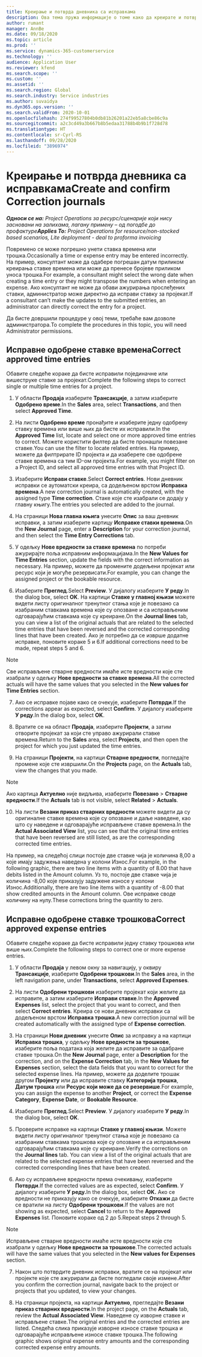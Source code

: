 ```yaml
---
title: Креирање и потврда дневника са исправкама
description: Ова тема пружа информације о томе како да креирате и потврдите дневник са исправкама.
author: rumant
manager: AnnBe
ms.date: 09/18/2020
ms.topic: article
ms.prod: ''
ms.service: dynamics-365-customerservice
ms.technology: ''
audience: Application User
ms.reviewer: kfend
ms.search.scope: ''
ms.custom: ''
ms.assetid: ''
ms.search.region: Global
ms.search.industry: Service industries
ms.author: suvaidya
ms.dyn365.ops.version: ''
ms.search.validFrom: 2020-10-01
ms.openlocfilehash: 274f99527804b0db81b26201a22eb5a8cbe86c9a
ms.sourcegitcommit: a2c3cd49a3b667b8b5edaa31788b4b9b1f728d78
ms.translationtype: HT
ms.contentlocale: sr-Cyrl-RS
ms.lasthandoff: 09/28/2020
ms.locfileid: "3896974"
---
```

# <a name="create-and-confirm-correction-journals"></a><span data-ttu-id="44dfe-103">Креирање и потврда дневника са исправкама</span><span class="sxs-lookup"><span data-stu-id="44dfe-103">Create and confirm Correction journals</span></span>

<span data-ttu-id="44dfe-104">_**Односи се на:** Project Operations за ресурс/сценарије који нису засновани на залихама, лагану примену – од погодбе до профактуре_</span><span class="sxs-lookup"><span data-stu-id="44dfe-104">_**Applies To:** Project Operations for resource/non-stocked based scenarios, Lite deployment - deal to proforma invoicing_</span></span>

<span data-ttu-id="44dfe-105">Повремено се може погрешно унети ставка времена или трошка.</span><span class="sxs-lookup"><span data-stu-id="44dfe-105">Occasionally a time or expense entry may be entered incorrectly.</span></span> <span data-ttu-id="44dfe-106">На пример, консултант може да одабере погрешан датум приликом креирања ставке времена или може да пренесе бројеве приликом уноса трошка.</span><span class="sxs-lookup"><span data-stu-id="44dfe-106">For example, a consultant might select the wrong date when creating a time entry or they might transpose the numbers when entering an expense.</span></span> <span data-ttu-id="44dfe-107">Ако консултант не може да обави ажурирања прослеђених ставки, администратор може директно да исправи ставку за пројекат.</span><span class="sxs-lookup"><span data-stu-id="44dfe-107">If a consultant can’t make the updates to the submitted entries, an administrator can directly correct the entry for a project.</span></span>

<span data-ttu-id="44dfe-108">Да бисте довршили процедуре у овој теми, требаће вам дозволе администратора.</span><span class="sxs-lookup"><span data-stu-id="44dfe-108">To complete the procedures in this topic, you will need Administrator permissions.</span></span>

## <a name="correct-approved-time-entries"></a><span data-ttu-id="44dfe-109">Исправне одобрене ставке времена</span><span class="sxs-lookup"><span data-stu-id="44dfe-109">Correct approved time entries</span></span>     

<span data-ttu-id="44dfe-110">Обавите следеће кораке да бисте исправили појединачне или вишеструке ставке за пројекат.</span><span class="sxs-lookup"><span data-stu-id="44dfe-110">Complete the following steps to correct single or multiple time entries for a project.</span></span>

1. <span data-ttu-id="44dfe-111">У области **Продаја** изаберите **Трансакције**, а затим изаберите **Одобрено време**.</span><span class="sxs-lookup"><span data-stu-id="44dfe-111">In the **Sales** area, select **Transactions**, and then select **Approved Time**.</span></span> 

2. <span data-ttu-id="44dfe-112">На листи **Одобрено време** пронађите и изаберите једну одобрену ставку времена или више њих да бисте их исправили.</span><span class="sxs-lookup"><span data-stu-id="44dfe-112">In the **Approved Time** list, locate and select one or more approved time entries to correct.</span></span> <span data-ttu-id="44dfe-113">Можете користити филтер да бисте пронашли повезане ставке.</span><span class="sxs-lookup"><span data-stu-id="44dfe-113">You can use the filter to locate related entries.</span></span> <span data-ttu-id="44dfe-114">На пример, можете да филтрирате ID пројекта и да изаберете све одобрене ставке времена са тим ID-ом пројекта.</span><span class="sxs-lookup"><span data-stu-id="44dfe-114">For example, you might filter on a Project ID, and select all approved time entries with that Project ID.</span></span>

3. <span data-ttu-id="44dfe-115">Изаберите **Исправи ставке**.</span><span class="sxs-lookup"><span data-stu-id="44dfe-115">Select **Correct entries**.</span></span> <span data-ttu-id="44dfe-116">Нови дневник исправки се аутоматски креира, са додељеном врстом **Исправка времена**.</span><span class="sxs-lookup"><span data-stu-id="44dfe-116">A new correction journal is automatically created, with the assigned type **Time correction**.</span></span> <span data-ttu-id="44dfe-117">Стаке које сте изабрали се додају у главну књигу.</span><span class="sxs-lookup"><span data-stu-id="44dfe-117">The entries you selected are added to the journal.</span></span> 

4. <span data-ttu-id="44dfe-118">На страници **Нова главна књига** унесите **Опис** за ваш дневник исправки, а затим изаберите картицу **Исправке ставки времена**.</span><span class="sxs-lookup"><span data-stu-id="44dfe-118">On the **New Journal** page, enter a **Description** for your correction journal, and then select the **Time Entry Corrections** tab.</span></span>  

5. <span data-ttu-id="44dfe-119">У одељку **Нове вредности за ставке времена** по потреби ажурирајте поља исправним информацијама.</span><span class="sxs-lookup"><span data-stu-id="44dfe-119">In the **New Values for Time Entries** section, update the fields with the correct information as necessary.</span></span> <span data-ttu-id="44dfe-120">На пример, можете да промените додељени пројекат или ресурс који је могуће резервисати.</span><span class="sxs-lookup"><span data-stu-id="44dfe-120">For example, you can change the assigned project or the bookable resource.</span></span>

6. <span data-ttu-id="44dfe-121">Изаберите **Преглед**.</span><span class="sxs-lookup"><span data-stu-id="44dfe-121">Select **Preview**.</span></span> <span data-ttu-id="44dfe-122">У дијалогу изаберите **У реду**.</span><span class="sxs-lookup"><span data-stu-id="44dfe-122">In the dialog box, select **OK**.</span></span> <span data-ttu-id="44dfe-123">На картици **Ставке у главној књизи** можете видети листу оригиналног тренутног стања које је повезано са изабраним ставкама времена које су опозване и са исправљеним одговарајућим ставкама које су креиране.</span><span class="sxs-lookup"><span data-stu-id="44dfe-123">On the **Journal lines** tab, you can view a list of the original actuals that are related to the selected time entries that have been reversed and the corrected corresponding lines that have been created.</span></span> <span data-ttu-id="44dfe-124">Ако је потребно да се изврше додатне исправке, поновите кораке 5 и 6.</span><span class="sxs-lookup"><span data-stu-id="44dfe-124">If additional corrections need to be made, repeat steps 5 and 6.</span></span> 

> [!NOTE]
> <span data-ttu-id="44dfe-125">Све исправљене стварне вредности имаће исте вредности које сте изабрали у одељку **Нове вредности за ставке времена**.</span><span class="sxs-lookup"><span data-stu-id="44dfe-125">All the corrected actuals will have the same values that you selected in the **New values for Time Entries** section.</span></span>

7. <span data-ttu-id="44dfe-126">Ако се исправке појаве како се очекује, изаберите **Потврди**.</span><span class="sxs-lookup"><span data-stu-id="44dfe-126">If the corrections appear as expected, select **Confirm**.</span></span> <span data-ttu-id="44dfe-127">У дијалогу изаберите **У реду**.</span><span class="sxs-lookup"><span data-stu-id="44dfe-127">In the dialog box, select **OK**.</span></span>

8. <span data-ttu-id="44dfe-128">Вратите се на област **Продаја**, изаберите **Пројекти**, а затим отворите пројекат за који сте управо ажурирали ставке времена.</span><span class="sxs-lookup"><span data-stu-id="44dfe-128">Return to the **Sales** area, select **Projects**, and then open the project for which you just updated the time entries.</span></span> 

9. <span data-ttu-id="44dfe-129">На страници **Пројекти**, на картици **Стварне вредности**, погледајте промене које сте извршили.</span><span class="sxs-lookup"><span data-stu-id="44dfe-129">On the **Projects** page, on the **Actuals** tab, view the changes that you made.</span></span> 

> [!NOTE]
> <span data-ttu-id="44dfe-130">Ако картица **Актуелно** није видљива, изаберите **Повезано** > **Стварне вредности**.</span><span class="sxs-lookup"><span data-stu-id="44dfe-130">If the **Actuals** tab is not visible, select **Related** > **Actuals**.</span></span>  

10. <span data-ttu-id="44dfe-131">На листи **Везани приказ стварних вредности** можете видети да су оригиналне ставке времена које су опозване и даље наведене, као што су наведене и одговарајуће исправљене ставке времена.</span><span class="sxs-lookup"><span data-stu-id="44dfe-131">In the **Actual Associated View** list, you can see that the original time entries that have been reversed are still listed, as are the corresponding corrected time entries.</span></span> 

<span data-ttu-id="44dfe-132">На пример, на следећој слици постоје две ставке чија је количина 8,00 а које имају задужења наведена у колони Износ.</span><span class="sxs-lookup"><span data-stu-id="44dfe-132">For example, in the following graphic, there are two line items with a quantity of 8.00 that have debits listed in the Amount column.</span></span> <span data-ttu-id="44dfe-133">Уз то, постоје две ставке чија је количина -8,00 које приказују задужене износе у колони Износ.</span><span class="sxs-lookup"><span data-stu-id="44dfe-133">Additionally, there are two line items with a quantity of -8.00 that show credited amounts in the Amount column.</span></span> <span data-ttu-id="44dfe-134">Ове исправке своде количину на нулу.</span><span class="sxs-lookup"><span data-stu-id="44dfe-134">These corrections bring the quantity to zero.</span></span>

 
## <a name="correct-approved-expense-entries"></a><span data-ttu-id="44dfe-135">Исправне одобрене ставке трошкова</span><span class="sxs-lookup"><span data-stu-id="44dfe-135">Correct approved expense entries</span></span>

<span data-ttu-id="44dfe-136">Обавите следеће кораке да бисте исправили једну ставку трошкова или више њих.</span><span class="sxs-lookup"><span data-stu-id="44dfe-136">Complete the following steps to correct one or more expense entries.</span></span> 

1. <span data-ttu-id="44dfe-137">У области **Продаја** у левом окну за навигацију, у оквиру **Трансакције**, изаберите **Одобрени трошкови**.</span><span class="sxs-lookup"><span data-stu-id="44dfe-137">In the **Sales** area, in the left navigation pane, under **Transactions**, select **Approved Expenses**.</span></span>

2. <span data-ttu-id="44dfe-138">На листи **Одобрени трошкови** изаберите пројекат који желите да исправите, а затим изаберите **Исправи ставке**.</span><span class="sxs-lookup"><span data-stu-id="44dfe-138">In the **Approved Expenses** list, select the project that you want to correct, and then select **Correct entries**.</span></span> <span data-ttu-id="44dfe-139">Креира се нови дневник исправки са додељеном врстом **Исправка трошка**.</span><span class="sxs-lookup"><span data-stu-id="44dfe-139">A new correction journal will be created automatically with the assigned type of **Expense correction**.</span></span> 

3. <span data-ttu-id="44dfe-140">На страници **Нови дневник** унесите **Опис** за исправку а на картици **Исправка трошка**, у одељку **Нове вредности за трошкове**, изаберите поља података која желите да исправите за одабране ставке трошка.</span><span class="sxs-lookup"><span data-stu-id="44dfe-140">On the **New Journal** page, enter a **Description** for the correction, and on the **Expense Correction** tab, in the **New Values for Expenses** section, select the data fields that you want to correct for the selected expense lines.</span></span> <span data-ttu-id="44dfe-141">На пример, можете да доделите трошак другом **Пројекту** или да исправите ставку **Категорија трошка**, **Датум трошка** или **Ресурс који може да се резервише**.</span><span class="sxs-lookup"><span data-stu-id="44dfe-141">For example, you can assign the expense to another **Project**, or correct the **Expense Category**, **Expense Date**, or **Bookable Resource**.</span></span>

4. <span data-ttu-id="44dfe-142">Изаберите **Преглед**.</span><span class="sxs-lookup"><span data-stu-id="44dfe-142">Select **Preview**.</span></span> <span data-ttu-id="44dfe-143">У дијалогу изаберите **У реду**.</span><span class="sxs-lookup"><span data-stu-id="44dfe-143">In the dialog box, select **OK**.</span></span> 

5. <span data-ttu-id="44dfe-144">Проверите исправке на картици **Ставке у главној књизи**. Можете видети листу оригиналног тренутног стања које је повезано са изабраним ставкама трошкова које су опозване и са исправљеним одговарајућим ставкама које су креиране.</span><span class="sxs-lookup"><span data-stu-id="44dfe-144">Verify the corrections on the **Journal lines** tab. You can view a list of the original actuals that are related to the selected expense entries that have been reversed and the corrected corresponding lines that have been created.</span></span>

6. <span data-ttu-id="44dfe-145">Ако су исправљене вредности према очекивању, изаберите **Потврди**.</span><span class="sxs-lookup"><span data-stu-id="44dfe-145">If the corrected values are as expected, select **Confirm**.</span></span> <span data-ttu-id="44dfe-146">У дијалогу изаберите **У реду.**</span><span class="sxs-lookup"><span data-stu-id="44dfe-146">In the dialog box, select **OK.**</span></span> <span data-ttu-id="44dfe-147">Ако се вредности не приказују како се очекује, изаберите **Откажи** да бисте се вратили на листу **Одобрени трошкови**.</span><span class="sxs-lookup"><span data-stu-id="44dfe-147">If the values are not showing as expected, select **Cancel** to return to the **Approved Expenses** list.</span></span> <span data-ttu-id="44dfe-148">Поновите кораке од 2 до 5.</span><span class="sxs-lookup"><span data-stu-id="44dfe-148">Repeat steps 2 through 5.</span></span> 

> [!NOTE]
> <span data-ttu-id="44dfe-149">Исправљене стварне вредности имаће исте вредности које сте изабрали у одељку **Нове вредности за трошкове**.</span><span class="sxs-lookup"><span data-stu-id="44dfe-149">The corrected actuals will have the same values that you selected in the **New values for Expenses** section.</span></span>

7. <span data-ttu-id="44dfe-150">Након што потврдите дневник исправки, вратите се на пројекат или пројекте које сте ажурирали да бисте погледали своје измене.</span><span class="sxs-lookup"><span data-stu-id="44dfe-150">After you confirm the correction journal, navigate back to the project or projects that you updated, to view your changes.</span></span>  

8. <span data-ttu-id="44dfe-151">На страници пројекта, на картици **Актуелно**, прегледајте **Везани приказ стварних вредности**.</span><span class="sxs-lookup"><span data-stu-id="44dfe-151">In the project page, on the **Actuals** tab, review the **Actual Associated View**.</span></span> <span data-ttu-id="44dfe-152">Наведене су изворне ставке и исправљене ставке.</span><span class="sxs-lookup"><span data-stu-id="44dfe-152">The original entries and the corrected entries are listed.</span></span> <span data-ttu-id="44dfe-153">Следећа слика приказује изворне износе ставке трошка и одговарајуће исправљене износе ставке трошка.</span><span class="sxs-lookup"><span data-stu-id="44dfe-153">The following graphic shows original expense entry amounts and the corresponding corrected expense entry amounts.</span></span> 


